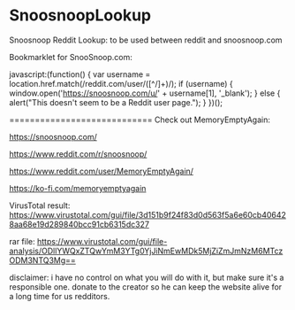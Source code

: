 # SnoosnoopLookup
Snoosnoop Reddit Lookup: to be used between reddit and snoosnoop.com

Bookmarklet for SnooSnoop.com:

javascript:(function() {
var username = location.href.match(/reddit\.com\/user\/([^\/]+)/);
if (username) {
window.open('https://snoosnoop.com/u/' + username[1], '_blank');
} else {
alert("This doesn't seem to be a Reddit user page.");
}
})();



============================
Check out MemoryEmptyAgain:

https://snoosnoop.com/

https://www.reddit.com/r/snoosnoop/

https://www.reddit.com/user/MemoryEmptyAgain/

https://ko-fi.com/memoryemptyagain


VirusTotal result:
https://www.virustotal.com/gui/file/3d151b9f24f83d0d563f5a6e60cb406428aa68e19d289840bcc91cb6315dc327

rar file: https://www.virustotal.com/gui/file-analysis/ODllYWQxZTQwYmM3YTg0YjJiNmEwMDk5MjZiZmJmNzM6MTczODM3NTQ3Mg==


disclaimer: i have no control on what you will do with it, but make sure it's a responsible one. donate to the creator so he can keep the website alive for a long time for us redditors.
